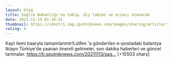 ```yaml
--- 
layout: blog
title: Sağlık Bakanlığı'na tabip, diş tabibi ve eczacı atanacak
date: 2021-11-13 01:34:51
thumbnail: https://cdnntr1.img.sputniknews.com/images/sharing/article/tur/1050760284.jpg?10480394051636767292
rating: 4
---
```

Kayt ilemi baaryla tamamlanmtr!Lütfen 'a gönderilen e-postadaki balantya tklayn
Türkiye'de yaanan önemli gelimeler, son dakika haberleri ve güncel tartmalar.
https://tr.sputniknews.com/20211113/sag… [+10503 chars]